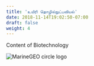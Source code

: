 ```yaml
---
title: 'உயிரி தொழில்நுட்பவியல்'
date: 2018-11-14T19:02:50-07:00
draft: false
weight: 4
---
```



Content of Biotechnology

![MarineGEO circle logo](image.jpg "w-50")